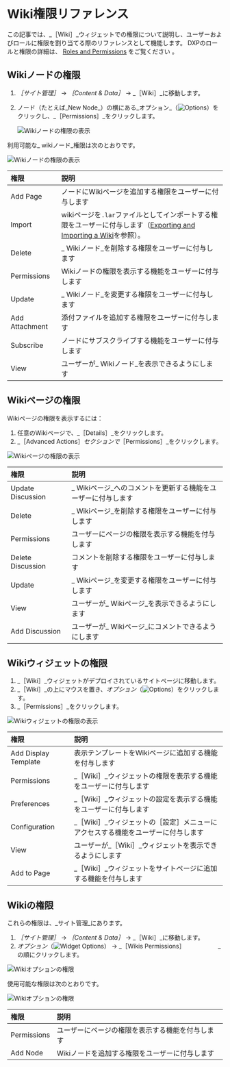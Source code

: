 # Wiki権限リファレンス

この記事では、_［Wiki］_ウィジェットでの権限について説明し、ユーザーおよびロールに権限を割り当てる際のリファレンスとして機能します。 DXPのロールと権限の詳細は、 [Roles and Permissions](https://help.liferay.com/hc/articles/360017895212-Roles-and-Permissions) をご覧ください 。

<a name="wikiノードの権限" />

## Wikiノードの権限

1. _［サイト管理］_ &rarr; _［Content & Data］_ &rarr; _［Wiki］_に移動します。
1. ノード（たとえば_New Node_）の横にある_オプション_（![Options](../../images/icon-options.png)）をクリックし、_［Permissions］_をクリックします。

    ![Wikiノードの権限の表示](./wiki-permissions/images/06.png)

利用可能な_ wikiノード_権限は次のとおりです。

![Wikiノードの権限の表示](./wiki-permissions/images/05.png)

| 権限             | 説明                                                                                                                   |
| :--- | :--- |
| Add Page       | ノードにWikiページを追加する権限をユーザーに付与します                                                                                        |
| Import         | wikiページを`.lar`ファイルとしてインポートする権限をユーザーに付与します（[Exporting and Importing a Wiki](./exporting-and-importing-a-wiki.md)を参照）。 |
| Delete         | _ Wikiノード_を削除する権限をユーザーに付与します                                                                                         |
| Permissions    | Wikiノードの権限を表示する機能をユーザーに付与します                                                                                         |
| Update         | _ Wikiノード_を変更する権限をユーザーに付与します                                                                                         |
| Add Attachment | 添付ファイルを追加する権限をユーザーに付与します                                                                                             |
| Subscribe      | ノードにサブスクライブする機能をユーザーに付与します                                                                                           |
| View           | ユーザーが_ Wikiノード_を表示できるようにします                                                                                          |

<a name="wikiページの権限" />

## Wikiページの権限

Wikiページの権限を表示するには：

1. 任意のWikiページで、_［Details］_をクリックします。
1. _［Advanced Actions］_セクションで_［Permissions］_をクリックします。

![Wikiページの権限の表示](./wiki-permissions/images/04.png)

| 権限                | 説明                                 |
| :--- | :--- |
| Update Discussion | _ Wikiページ_へのコメントを更新する機能をユーザーに付与します |
| Delete            | _ Wikiページ_を削除する権限をユーザーに付与します       |
| Permissions       | ユーザーにページの権限を表示する機能を付与します           |
| Delete Discussion | コメントを削除する権限をユーザーに付与します             |
| Update            | _ Wikiページ_を変更する権限をユーザーに付与します       |
| View              | ユーザーが_ Wikiページ_を表示できるようにします        |
| Add Discussion    | ユーザーが_ Wikiページ_にコメントできるようにします      |

<a name="wikiウィジェットの権限" />

## Wikiウィジェットの権限

1. _［Wiki］_ウィジェットがデプロイされているサイトページに移動します。
1. _［Wiki］_の上にマウスを置き、_オプション_（![Options](../../images/icon-widget-options.png)）をクリックします。
1. _［Permissions］_をクリックします。

![Wikiウィジェットの権限の表示](./wiki-permissions/images/03.png)

| 権限                   | 説明                                          |
| :--- | :--- |
| Add Display Template | 表示テンプレートをWikiページに追加する機能を付与します               |
| Permissions          | _［Wiki］_ウィジェットの権限を表示する機能をユーザーに付与します         |
| Preferences          | _［Wiki］_ウィジェットの設定を表示する機能をユーザーに付与します         |
| Configuration        | _［Wiki］_ウィジェットの［設定］メニューにアクセスする機能をユーザーに付与します |
| View                 | ユーザーが_［Wiki］_ウィジェットを表示できるようにします             |
| Add to Page          | _［Wiki］_ウィジェットをサイトページに追加する機能を付与します          |

<a name="wikiの権限" />

## Wikiの権限

これらの権限は、_サイト管理_にあります。

1. _［サイト管理］_ &rarr; _［Content & Data］_ &rarr; _［Wiki］_に移動します。
1. _オプション_（![Widget Options](../../images/icon-options.png)） &rarr; _［Wikis Permissions］　　　　　　_の順にクリックします。

![Wikiオプションの権限](./wiki-permissions/images/01.png)

使用可能な権限は次のとおりです。

![Wikiオプションの権限](./wiki-permissions/images/02.png)

| 権限          | 説明                        |
| :--- | :--- |
| Permissions | ユーザーにページの権限を表示する機能を付与します  |
| Add Node    | Wikiノードを追加する権限をユーザーに付与します |
